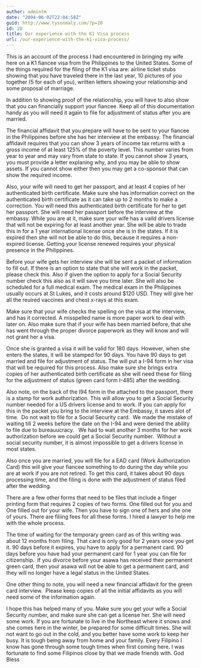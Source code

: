 ```yaml
---
author: admintm
date: "2004-06-02T22:04:58Z"
guid: http://www.tysonmaly.com/?p=20
id: 20
title: Our experience with the K1 Visa process
url: /our-experience-with-the-k1-visa-process/
---
```


This is an account of the process I had encountered in bringing my wife here on a K1 fiancee visa from the Philippines to the United States. Some of the things required for the filing of the K1 visa are: airline ticket stubs showing that you have traveled there in the last year, 10 pictures of you together (5 for each of you), written letters showing your relationship and some proposal of marriage.
  
In addition to showing proof of the relationship, you will have to also show that you can financially support your fiancee. Keep all of this documentation handy as you will need it again to file for adjustment of status after you are married.

The financial affidavit that you prepare will have to be sent to your fiancee in the Philippines before she has her interview at the embassy. The financial affidavit requires that you can show 3 years of income tax returns with a gross income of at least 125% of the poverty level. This number varies from year to year and may vary from state to state. If you cannot show 3 years, you must provide a letter explaning why, and you may be able to show assets. If you cannot show either then you may get a co-sponsor that can show the required income.

Also, your wife will need to get her passport, and at least 4 copies of her authenticated birth certificate. Make sure she has information correct on the authenticated birth certificate as it can take up to 2 months to make a correction. You will need this authenticated birth certificate for her to get her passport. She will need her passport before the interview at the embassy. While you are at it, make sure your wife has a vaild drivers license that will not be expiring for at least another year. She will be able to trade this in for a 1 year international license once she is in the states. If it is expired then she will not be able to do this, because it requires a non-expired license. Getting your license renewed requires your physical presence in the Philippines.

Before your wife gets her interview she will be sent a packet of information to fill out. If there is an option to state that she will work in the packet, please check this. Also if given the option to apply for a Social Security number check this also as it will save you time later. She will also be scheduled for a full medical exam. The medical exam in the Philippines usually occurs at St Lukes, and it costs around $120 USD. They will give her all the reuired vaccines and chest x-rays at this exam.

Make sure that your wife checks the spelling on the visa at the interview, and has it corrected. A misspelled name is more paper work to deal with later on. Also make sure that if your wife has been married before, that she has went through the proper divorce paperwork as they will know and will not grant her a visa.

Once she is granted a visa it will be valid for 180 days. However, when she enters the states, it will be stamped for 90 days. You have 90 days to get married and file for adjustment of status. The will put a I-94 form in her visa that will be required for this process. Also make sure she brings extra copies of her authenticated birth certificate as she will need these for filing for the adjustment of status (green card form I-485) after the wedding.

Also note, on the back of the I94 form in the attached to the passport, there is a stamp for work authorization. This will allow you to get a Social Security number needed for a US drivers license and to work. If you can apply for this in the packet you bring to the interview at the Embassy, it saves alot of time.  Do not wait to file for a Social Security card.  We made the mistake of waiting till 2 weeks before the date on the I-94 and were denied the ability to file due to bureauucracy.   We had to wait another 3 months for her work authorization before we could get a Social Security number.  Without a social security number, it is almost impossible to get a drivers license in most states.

Also once you are married, you will file for a EAD card (Work Authorization Card) this will give your fiancee something to do during the day while you are at work if you are not retired. To get this card, it takes about 90 days processing time, and the filing is done with the adjustment of status filed after the wedding.

There are a few other forms that need to be files that include a finger printing form that requires 2 copies of two forms. One filled out for you and One filled out for your wife. Then you have to sign one of hers and she one of yours. There are filiing fees for all these forms. I hired a lawyer to help me with the whole process.

The time of waiting for the temporary green card as of this writing was about 12 months from filing. That card is only good for 2 years once you get it. 90 days before it expires, you have to apply for a permanent card. 90 days before you have had your permanent card for 1 year you can file for citizenship.  If you divorce before your asawa has received their permanent green card, then your asawa will not be able to get a permanent card, and they will no longer have a legal status in the United States.
  
One other thing to note, you will need a new financial affidavit for the green card interview.  Please keep copies of all the initial affidavits as you will need some of the information again.

I hope this has helped many of you. Make sure you get your wife a Social Security number, and make sure she can get a license her. She will need some work. If you are fortunate to live in the Northeast where it snows and she comes here in the winter, be prepared for some difficult times. She will not want to go out in the cold, and you better have some work to keep her busy. It is tough being away from home and your family. Every Filipino I know has gone through some tough times when first coming here. I was fortunate to find some Filipinos close by that we made friends with. God Bless
